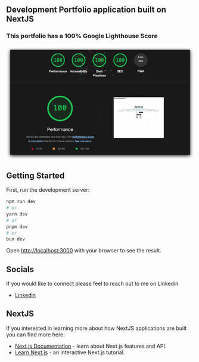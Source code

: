 ## Development Portfolio application built on NextJS

### This portfolio has a 100% Google Lighthouse Score
![Lighthouse](https://github.com/oobohP/portfolio/blob/master/public/lighthouse.png?raw=true)

## Getting Started
First, run the development server:

```bash
npm run dev
# or
yarn dev
# or
pnpm dev
# or
bun dev
```

Open [http://localhost:3000](http://localhost:3000) with your browser to see the result.

## Socials
If you would like to connect please feel to reach out to me on Linkedin
- [Linkedin](https://www.linkedin.com/in/sly-dev/)

## NextJS
If you interested in learning more about how NextJS applications are built you can find more here:

- [Next.js Documentation](https://nextjs.org/docs) - learn about Next.js features and API.
- [Learn Next.js](https://nextjs.org/learn) - an interactive Next.js tutorial.
